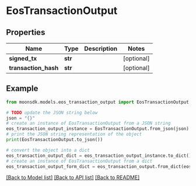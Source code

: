 # EosTransactionOutput


## Properties

Name | Type | Description | Notes
------------ | ------------- | ------------- | -------------
**signed_tx** | **str** |  | [optional] 
**transaction_hash** | **str** |  | [optional] 

## Example

```python
from moonsdk.models.eos_transaction_output import EosTransactionOutput

# TODO update the JSON string below
json = "{}"
# create an instance of EosTransactionOutput from a JSON string
eos_transaction_output_instance = EosTransactionOutput.from_json(json)
# print the JSON string representation of the object
print(EosTransactionOutput.to_json())

# convert the object into a dict
eos_transaction_output_dict = eos_transaction_output_instance.to_dict()
# create an instance of EosTransactionOutput from a dict
eos_transaction_output_form_dict = eos_transaction_output.from_dict(eos_transaction_output_dict)
```
[[Back to Model list]](../README.md#documentation-for-models) [[Back to API list]](../README.md#documentation-for-api-endpoints) [[Back to README]](../README.md)


